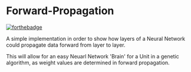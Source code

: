 # Forward-Propagation

[![forthebadge](https://forthebadge.com/images/badges/made-with-python.svg)](https://forthebadge.com)

A simple implementation in order to show how layers of a Neural Network could propagate data forward from layer to layer.

This will allow for an easy Neuarl Network 'Brain' for a Unit in a genetic algorithm, as weight values are determined in forward propagation.
